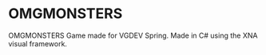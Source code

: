 OMGMONSTERS
===========

OMGMONSTERS Game made for VGDEV Spring. Made in C# using the XNA visual framework.